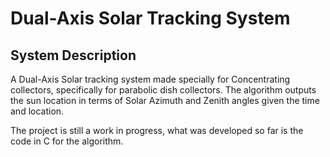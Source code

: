 # Dual-Axis Solar Tracking System
## System Description

A Dual-Axis Solar tracking system made specially for Concentrating collectors, specifically for parabolic dish collectors. The algorithm outputs the sun location in terms of Solar Azimuth and Zenith angles given the time and location.

The project is still a work in progress, what was developed so far is the code in C for the algorithm.

